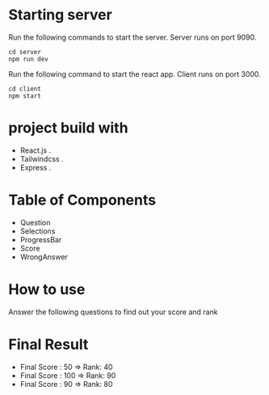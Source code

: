 
# Starting server

Run the following commands to start the server. Server runs on port 9090.
```
cd server
npm run dev
```
Run the following command to start the react app. Client runs on port 3000.
```
cd client
npm start
```
# project build with 
- React.js .
- Tailwindcss .
- Express .

# Table of Components
- Question  
- Selections 
- ProgressBar
- Score
- WrongAnswer

# How to use 
Answer the following questions to find out your score and rank

# Final Result 
- Final Score : 50 => Rank: 40
- Final Score : 100 => Rank: 90
- Final Score : 90 => Rank: 80
